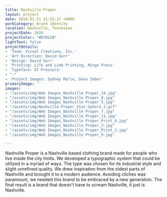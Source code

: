 ```yaml
---
title: Nashville Proper
layout: project
date: 2019-01-21 21:52:17 +0000
workCategory: Brand Identity
location: Nashville, Tennessee
projectDate: 2019
projectColor: "#D7D1CB"
lightText: false
projectDetails:
- 'Team: Visual Creatives, Inc.'
- 'Art Direction: David Gurr'
- 'Design: David Gurr'
- 'Printing: Life and Limb Printing, Mingo Press'
- 'Typeface: GT Pressura'
- "-"
- 'Project Images: Sydney Marie, Dave Imber'
primaryImage: ''
images:
- "/assets/img/Web Images_Nashville Proper_14.jpg"
- "/assets/img/Web Images_Nashville Proper_8.jpg"
- "/assets/img/Web Images_Nashville Proper_5.jpg"
- "/assets/img/Nashville-Proper_Star-Sphere_2.gif"
- "/assets/img/Web Images_Nashville Proper_7.jpg"
- "/assets/img/Web Images_Nashville Proper_11.jpg"
- "/assets/img/Web Images_Nashville Proper_Print_4.jpg"
- "/assets/img/Web Images_Nashville Proper_3.jpg"
- "/assets/img/Web Images_Nashville Proper_Print_2.jpg"
- "/assets/img/Web Images_Nashville Proper_9.jpg"

---
```

Nashville Proper is a Nashville based clothing brand made for people who live inside the city limits. We developed a typographic system that could be utilized in a myriad of ways. The type was chosen for its industrial style and slight unrefined quality. We drew inspiration from the oldest parts of Nashville and brought it to a modern audience. Avoiding cliches was paramount, we needed this brand to be embraced by a new generation. The final result is a brand that doesn't have to scream Nashville, it just is Nashville.